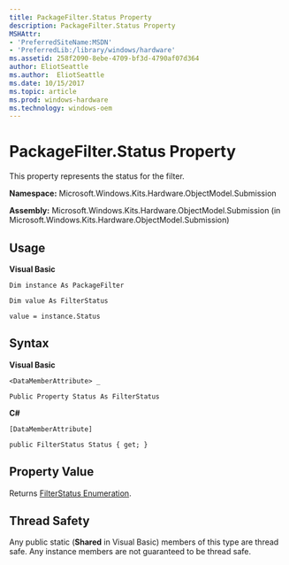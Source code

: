 ```yaml
---
title: PackageFilter.Status Property
description: PackageFilter.Status Property
MSHAttr:
- 'PreferredSiteName:MSDN'
- 'PreferredLib:/library/windows/hardware'
ms.assetid: 258f2090-8ebe-4709-bf3d-4790af07d364
author: EliotSeattle
ms.author:  EliotSeattle
ms.date: 10/15/2017
ms.topic: article
ms.prod: windows-hardware
ms.technology: windows-oem
---
```


# PackageFilter.Status Property


This property represents the status for the filter.

**Namespace:** Microsoft.Windows.Kits.Hardware.ObjectModel.Submission

**Assembly:** Microsoft.Windows.Kits.Hardware.ObjectModel.Submission (in Microsoft.Windows.Kits.Hardware.ObjectModel.Submission)

## <span id="Usage"></span><span id="usage"></span><span id="USAGE"></span>Usage


**Visual Basic**

`Dim instance As PackageFilter`

`Dim value As FilterStatus`

`value = instance.Status`

## <span id="Syntax"></span><span id="syntax"></span><span id="SYNTAX"></span>Syntax


**Visual Basic**

`<DataMemberAttribute> _`

`Public Property Status As FilterStatus`

**C#**

`[DataMemberAttribute]`

`public FilterStatus Status { get; }`

## <span id="Property_Value"></span><span id="property_value"></span><span id="PROPERTY_VALUE"></span>Property Value


Returns [FilterStatus Enumeration](filterstatus-enumeration.md).

## <span id="Thread_Safety"></span><span id="thread_safety"></span><span id="THREAD_SAFETY"></span>Thread Safety


Any public static (**Shared** in Visual Basic) members of this type are thread safe. Any instance members are not guaranteed to be thread safe.

 

 






